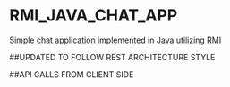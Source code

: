# RMI_JAVA_CHAT_APP
Simple chat application implemented in Java utilizing RMI

##UPDATED TO FOLLOW REST ARCHITECTURE STYLE


##API CALLS FROM CLIENT SIDE
